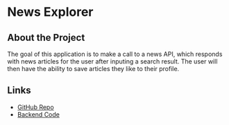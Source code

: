 # News Explorer

## About the Project

The goal of this application is to make a call to a news API, which responds with news articles for the user after inputing a search result. The user will then have the ability to save articles they like to their profile.

## Links

- [GitHub Repo](https://github.com/misterjjg/finalproject-news-explorer-frontend)
- [Backend Code](https://github.com/misterjjg/finalproject-news-explorer-backend)
